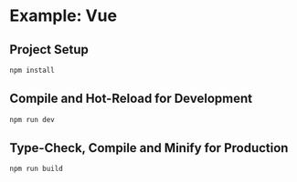 # Example: Vue
## Project Setup

```sh
npm install
```

## Compile and Hot-Reload for Development

```sh
npm run dev
```

## Type-Check, Compile and Minify for Production

```sh
npm run build
```
